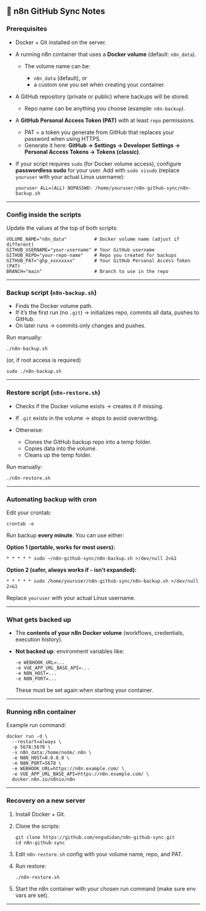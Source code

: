 ## 📝 n8n GitHub Sync Notes

### Prerequisites

* Docker + Git installed on the server.
* A running n8n container that uses a **Docker volume** (default: `n8n_data`).

  * The volume name can be:

    * `n8n_data` (default), or
    * a custom one you set when creating your container.
* A GitHub repository (private or public) where backups will be stored.

  * Repo name can be anything you choose (example: `n8n-backup`).
* A **GitHub Personal Access Token (PAT)** with at least `repo` permissions.

  * PAT = a token you generate from GitHub that replaces your password when using HTTPS.
  * Generate it here: **GitHub → Settings → Developer Settings → Personal Access Tokens → Tokens (classic)**.
* If your script requires `sudo` (for Docker volume access), configure **passwordless sudo** for your user.
  Add with `sudo visudo` (replace `youruser` with your actual Linux username):

  ```
  youruser ALL=(ALL) NOPASSWD: /home/youruser/n8n-github-sync/n8n-backup.sh
  ```

---

### Config inside the scripts

Update the values at the top of both scripts:

```
VOLUME_NAME="n8n_data"          # Docker volume name (adjust if different)
GITHUB_USERNAME="your-username" # Your GitHub username
GITHUB_REPO="your-repo-name"    # Repo you created for backups
GITHUB_PAT="ghp_xxxxxxxx"       # Your GitHub Personal Access Token (PAT)
BRANCH="main"                   # Branch to use in the repo
```

---

### Backup script (`n8n-backup.sh`)

* Finds the Docker volume path.
* If it’s the first run (no `.git`) → initializes repo, commits all data, pushes to GitHub.
* On later runs → commits only changes and pushes.

Run manually:

```
./n8n-backup.sh
```

(or, if root access is required)

```
sudo ./n8n-backup.sh
```

---

### Restore script (`n8n-restore.sh`)

* Checks if the Docker volume exists → creates it if missing.
* If `.git` exists in the volume → stops to avoid overwriting.
* Otherwise:

  * Clones the GitHub backup repo into a temp folder.
  * Copies data into the volume.
  * Cleans up the temp folder.

Run manually:

```
./n8n-restore.sh
```

---

### Automating backup with cron

Edit your crontab:

```
crontab -e
```

Run backup **every minute**. You can use either:

**Option 1 (portable, works for most users):**

```
* * * * * sudo ~/n8n-github-sync/n8n-backup.sh >/dev/null 2>&1
```

**Option 2 (safer, always works if `~` isn’t expanded):**

```
* * * * * sudo /home/youruser/n8n-github-sync/n8n-backup.sh >/dev/null 2>&1
```

Replace `youruser` with your actual Linux username.

---

### What gets backed up

* The **contents of your n8n Docker volume** (workflows, credentials, execution history).
* **Not backed up**: environment variables like:

  ```
  -e WEBHOOK_URL=...
  -e VUE_APP_URL_BASE_API=...
  -e N8N_HOST=...
  -e N8N_PORT=...
  ```

  These must be set again when starting your container.

---

### Running n8n container

Example run command:

```
docker run -d \
  --restart=always \
  -p 5678:5678 \
  -v n8n_data:/home/node/.n8n \
  -e N8N_HOST=0.0.0.0 \
  -e N8N_PORT=5678 \
  -e WEBHOOK_URL=https://n8n.example.com/ \
  -e VUE_APP_URL_BASE_API=https://n8n.example.com/ \
  docker.n8n.io/n8nio/n8n
```

---

### Recovery on a new server

1. Install Docker + Git.
2. Clone the scripts:

   ```
   git clone https://github.com/ongudidan/n8n-github-sync.git
   cd n8n-github-sync
   ```
3. Edit `n8n-restore.sh` config with your volume name, repo, and PAT.
4. Run restore:

   ```
   ./n8n-restore.sh
   ```
5. Start the n8n container with your chosen run command (make sure env vars are set).

---
